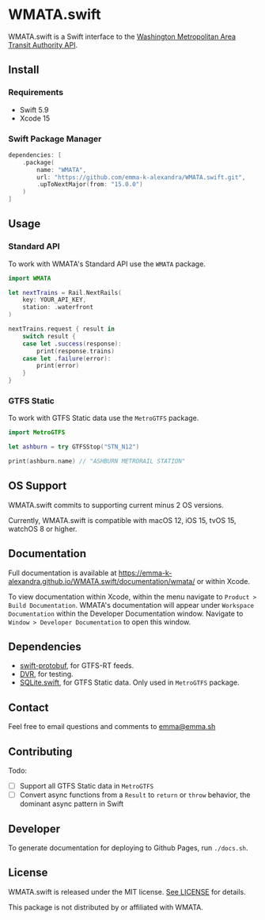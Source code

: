 # WMATA.swift

WMATA.swift is a Swift interface to the [Washington Metropolitan Area Transit Authority API](https://developer.wmata.com).

## Install

### Requirements

- Swift 5.9
- Xcode 15

### Swift Package Manager

```swift
dependencies: [
    .package(
        name: "WMATA",
        url: "https://github.com/emma-k-alexandra/WMATA.swift.git", 
        .upToNextMajor(from: "15.0.0")
    )
]
```

## Usage

### Standard API

To work with WMATA's Standard API use the `WMATA` package.

```swift
import WMATA

let nextTrains = Rail.NextRails(
    key: YOUR_API_KEY,
    station: .waterfront
)

nextTrains.request { result in 
    switch result {
    case let .success(response):
        print(response.trains)
    case let .failure(error):
        print(error)
    }
}
```

### GTFS Static

To work with GTFS Static data use the `MetroGTFS` package.

```swift
import MetroGTFS

let ashburn = try GTFSStop("STN_N12")

print(ashburn.name) // "ASHBURN METRORAIL STATION"
```

## OS Support

WMATA.swift commits to supporting current minus 2 OS versions.

Currently, WMATA.swift is compatible with macOS 12, iOS 15, tvOS 15, watchOS 8 or higher.

## Documentation

Full documentation is available at <https://emma-k-alexandra.github.io/WMATA.swift/documentation/wmata/> or within Xcode.

To view documentation within Xcode, within the menu navigate to `Product > Build Documentation`. WMATA's documentation will appear under `Workspace Documentation` within the Developer Documentation window. Navigate to `Window > Developer Documentation` to open this window.

## Dependencies

- [swift-protobuf](https://github.com/apple/swift-protobuf), for GTFS-RT feeds.
- [DVR](https://github.com/venmo/DVR), for testing.
- [SQLite.swift](https://github.com/stephencelis/SQLite.swift), for GTFS Static data. Only used in `MetroGTFS` package.

## Contact

Feel free to email questions and comments to [emma@emma.sh](mailto:emma@emma.sh)

## Contributing

Todo:

- [ ] Support all GTFS Static data in `MetroGTFS`
- [ ] Convert async functions from a `Result` to `return` or `throw` behavior, the dominant async pattern in Swift

## Developer

To generate documentation for deploying to Github Pages, run `./docs.sh`.

## License

WMATA.swift is released under the MIT license. [See LICENSE](https://github.com/emma-k-alexandra/WMATA.swift/blob/main/LICENSE) for details.

This package is not distributed by or affiliated with WMATA.
